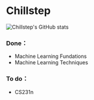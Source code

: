 # Chillstep
![Chillstep's GitHub stats](https://github-readme-stats.vercel.app/api?username=Chillstepp&bg_color=30,5ee7df,b490ca&title_color=000&text_color=fff&show_icons=true)

### Done：
 - Machine Learning Fundations
 - Machine Learning Techniques

### To do：
 - CS231n
